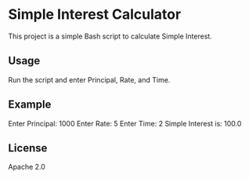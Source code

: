 # Simple Interest Calculator

This project is a simple Bash script to calculate Simple Interest.

## Usage
Run the script and enter Principal, Rate, and Time.

## Example
Enter Principal: 1000
Enter Rate: 5
Enter Time: 2
Simple Interest is: 100.0

## License
Apache 2.0
